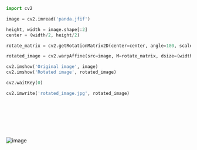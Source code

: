 ```python
import cv2

```


```python
image = cv2.imread('panda.jfif')

```


```python
height, width = image.shape[:2]
center = (width/2, height/2)

```


```python
rotate_matrix = cv2.getRotationMatrix2D(center=center, angle=180, scale=1)


```


```python
rotated_image = cv2.warpAffine(src=image, M=rotate_matrix, dsize=(width, height))

```


```python
cv2.imshow('Original image', image)
cv2.imshow('Rotated image', rotated_image)

```


```python
cv2.waitKey(0)

```


```python
cv2.imwrite('rotated_image.jpg', rotated_image)

```


```python

```


```python

```


```python

```


```python

```


```python

```


```python

```


```python

```
![image](https://user-images.githubusercontent.com/95746548/148200481-a72c7dbf-ef0b-4bf8-87be-7ccc3a7aa660.png)
